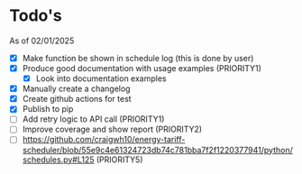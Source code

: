 # Todo's

As of 02/01/2025

- [x] Make function be shown in schedule log (this is done by user)
- [x] Produce good documentation with usage examples (PRIORITY1)
  - [x] Look into documentation examples
- [x] Manually create a changelog
- [x] Create github actions for test
- [x] Publish to pip
- [ ] Add retry logic to API call (PRIORITY1)
- [ ] Improve coverage and show report (PRIORITY2)
- [ ] https://github.com/craigwh10/energy-tariff-scheduler/blob/55e9c4e61324723db74c781bba7f2f1220377941/python/schedules.py#L125 (PRIORITY5)
